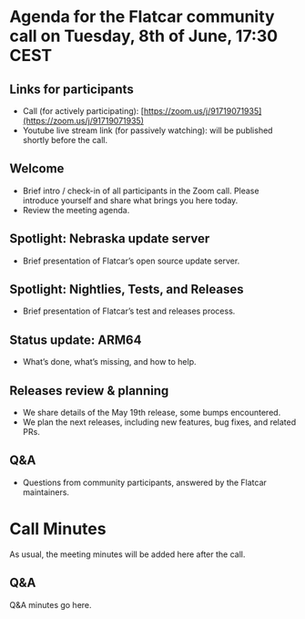 # Agenda for the Flatcar community call on Tuesday, 8th of June, 17:30 CEST

## Links for participants
- Call (for actively participating): [https://zoom.us/j/91719071935](https://zoom.us/j/91719071935)
- Youtube live stream link (for passively watching): will be published shortly before the call.

## Welcome
- Brief intro / check-in of all participants in the Zoom call. Please introduce yourself and share what brings you here today.
- Review the meeting agenda.

## Spotlight: Nebraska update server
- Brief presentation of Flatcar’s open source update server.

## Spotlight: Nightlies, Tests, and Releases
- Brief presentation of Flatcar’s test and releases process.

## Status update: ARM64
- What’s done, what’s missing, and how to help.

## Releases review & planning
- We share details of the May 19th release, some bumps encountered.
- We plan the next releases, including new features, bug fixes, and related PRs.

## Q&A
- Questions from community participants, answered by the Flatcar maintainers.


# Call Minutes

As usual, the meeting minutes will be added here after the call.

## Q&A

Q&A minutes go here.
